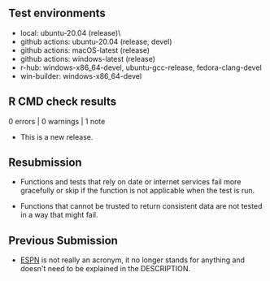 ## Test environments

* local: ubuntu-20.04 (release)\
* github actions: ubuntu-20.04 (release, devel)
* github actions: macOS-latest (release)
* github actions: windows-latest (release) 
* r-hub: windows-x86_64-devel, ubuntu-gcc-release, fedora-clang-devel
* win-builder: windows-x86_64-devel

## R CMD check results

0 errors | 0 warnings | 1 note

* This is a new release.

## Resubmission

* Functions and tests that rely on date or internet services fail more
gracefully or skip if the function is not applicable when the test is run.

* Functions that cannot be trusted to return consistent data are not tested in
a way that might fail.

## Previous Submission

* [ESPN](https://en.wikipedia.org/wiki/ESPN) is not really an acronym, it no
longer stands for anything and doesn't need to be explained in the DESCRIPTION.
